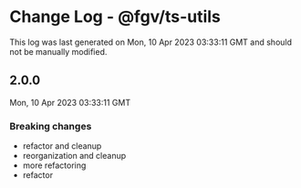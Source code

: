 # Change Log - @fgv/ts-utils

This log was last generated on Mon, 10 Apr 2023 03:33:11 GMT and should not be manually modified.

## 2.0.0
Mon, 10 Apr 2023 03:33:11 GMT

### Breaking changes

- refactor and cleanup
- reorganization and cleanup
- more refactoring
- refactor

